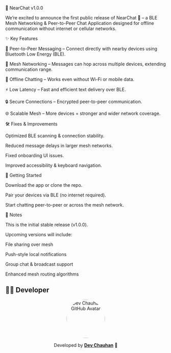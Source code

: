 📢 NearChat v1.0.0

We’re excited to announce the first public release of NearChat 🎉 – a BLE Mesh Networking & Peer-to-Peer Chat Application designed for offline communication without internet or cellular networks.

✨ Key Features

📡 Peer-to-Peer Messaging – Connect directly with nearby devices using Bluetooth Low Energy (BLE).

🔗 Mesh Networking – Messages can hop across multiple devices, extending communication range.

📴 Offline Chatting – Works even without Wi-Fi or mobile data.

⚡ Low Latency – Fast and efficient text delivery over BLE.

🔒 Secure Connections – Encrypted peer-to-peer communication.

🌐 Scalable Mesh – More devices = stronger and wider network coverage.

🛠 Fixes & Improvements

Optimized BLE scanning & connection stability.

Reduced message delays in larger mesh networks.

Fixed onboarding UI issues.

Improved accessibility & keyboard navigation.

🚀 Getting Started

Download the app or clone the repo.

Pair your devices via BLE (no internet required).

Start chatting peer-to-peer or across the mesh network.

📌 Notes

This is the initial stable release (v1.0.0).

Upcoming versions will include:

File sharing over mesh

Push-style local notifications

Group chat & broadcast support

Enhanced mesh routing algorithms
## 👨‍💻 Developer

<p align="center">
  <a href="https://github.com/devchauhann">
    <img src="https://github.com/devchauhann.png?size=120" width="120" style="border-radius:50%;" alt="Dev Chauhan’s GitHub Avatar"/>
  </a>
</p>

<p align="center">
  Developed by <a href="https://github.com/devchauhann"><b>Dev Chauhan</b></a> 🚀  
</p>

